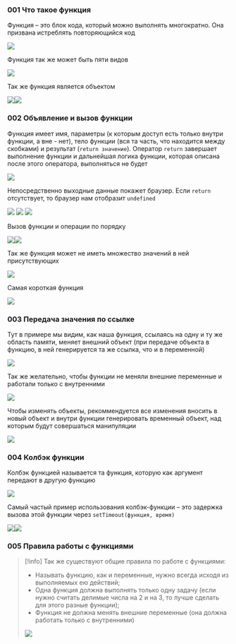 ### 001 Что такое функция

Функция – это блок кода, который можно выполнять многократно. Она призвана истреблять повторяющийся код

![](_png/524fc8205f5ce96a059fac8f0321ac1e.png)

Функция так же может быть пяти видов

![](_png/59603ebaed97a4876592c3782d6f19c4.png)

Так же функция является объектом

![](_png/9bcea04509ca5d72961d89e90cf65390.png)![](_png/e5c71095f9ed1a377493372e24d9bdfb.png)

### 002 Объявление и вызов функции

Функция имеет имя, параметры (к которым доступ есть только внутри функции, а вне - нет), тело функции (вся та часть, что находится между скобками) и результат (`return значение`). Оператор `return` завершает выполнение функции и дальнейшая логика функции, которая описана после этого оператора, выполняться не будет

![](_png/50abf37ecb879674e9e4a724bcc4cf2a.png)

Непосредственно выходные данные покажет браузер. Если `return` отсутствует, то браузер нам отобразит `undefined`

![](_png/e52ca10aad416def83e8efd750b3cd89.png)
![](_png/963ec954d43500be2c8817c029bbfc6d.png)
![](_png/e82d26fddb5d06136d031ead1e97cdb4.png)

Вызов функции и операции по порядку

![](_png/86694cfd518bd2506b9e44ea2e04eee0.png)![](_png/ca78667f5cdf3d530771403678fb39ed.png)

Так же функция может не иметь множество значений в ней присутствующих

![](_png/1c6b86caf4e56f7e69fa9d67af5c937f.png)

Самая короткая функция

![](_png/4a7b8e00e162cc834e8e19c7ba3a70e6.png)

### 003 Передача значения по ссылке

Тут в примере мы видим, как наша функция, ссылаясь на одну и ту же область памяти, меняет внешний объект (при передаче объекта в функцию, в ней генерируется та же ссылка, что и в переменной)

![](_png/e422307234dc0551f13df7e6833219ff.png)

Так же желательно, чтобы функции не меняли внешние переменные и работали только с внутренними

![](_png/179d2b2456a428785aa982c7846aa468.png)

Чтобы изменять объекты, рекоммендуется все изменения вносить в новый объект и внутри функции генерировать временный объект, над которым будут совершаться манипуляции

![](_png/35854acd09a10b273a4a95a727254479.png)

### 004 Колбэк функции

Колбэк функцией называется та функция, которую как аргумент передают в другую функцию

![](_png/cab5a44fff7d1662289fa050fe96edcd.png)

Самый частый пример использования колбэк-функции – это задержка вызова этой функции через `setTimeout(функция, время)`

![](_png/c6deba256239ce6575e8f96ed9143db7.png)![](_png/67de078275a7aa4d36907368f6b88c2e.png)

### 005 Правила работы с функциями

> [!info] Так же существуют общие правила по работе с функциями:
>
> - Называть функцию, как и переменные, нужно всегда исходя из выполняемых ею действий;
> - Одна функция должна выполнять только одну задачу (если нужно считать делимые числа на 2 и на 3, то лучше сделать для этого разные функции);
> - Функция не должна менять внешние переменные (она должна работать только с внутренними)
>
> ![](_png/8ddfedab2fb1fa82b3d6c84dafc22534.png)

